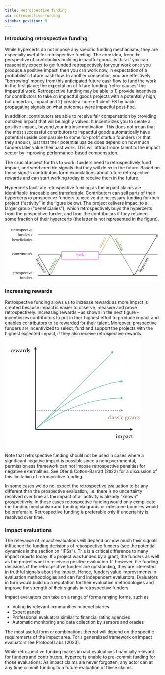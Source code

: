 ```yaml
---
title: Retrospective funding
id: retrospective-funding
sidebar_position: 9
---
```


### Introducing retrospective funding

While hypercerts do not impose any specific funding mechanisms, they are especially useful for retrospective funding. The core idea, from the perspective of contributors building impactful goods, is this: if you can reasonably expect to get funded retrospectively for your work once you produce a positive impact, then you can work now, in expectation of a probabilistic future cash flow. In another conception, you are effectively “borrowing” money from this anticipated future cash flow to fund the work in the first place; the expectation of future funding “retro-causes” the impactful work. Retrospective funding may be able to 1) provide incentives for contributors to take on impactful goods projects with a potentially high, but uncertain, impact and 2) create a more efficient IFS by back-propagating signals on what outcomes were impactful post-hoc.

In addition, contributors are able to receive fair compensation by providing outsized impact that will be highly valued. It incentivizes you to create a positive impact, beyond your intrinsic motivation. This does not mean that the most successful contributors to impactful goods automatically have potential upside comparable to some for-profit startup founders (or that they should), just that their potential upside does depend on how much funders later value their past work. This will attract more talent to the impact sector by improving performance-based compensation.

The crucial aspect for this to work: funders need to retrospectively fund impact, and send credible signals that they will do so in the future. Based on these signals contributors form expectations about future retrospective rewards and can start working today to receive them in the future.

Hypercerts facilitate retrospective funding as the impact claims are identifiable, traceable and transferable. Contributors can sell parts of their hypercerts to prospective funders to receive the necessary funding for their project (“activity” in the figure below). The project delivers impact to a larger group (“beneficiaries”), which retrospectively buys the hypercerts from the prospective funder, and from the contributors if they retained some fraction of their hypercerts (the latter is not represented in the figure).

![Retrospective funding with hypercerts](../../static/img/retrospective_funding.png)

### Increasing rewards

Retrospective funding allows us to increase rewards as more impact is created because impact is easier to observe, measure and prove retrospectively. Increasing rewards – as shown in the next figure – incentivizes contributors to put in their highest effort to produce impact and enables contributors to be rewarded for their talent. Moreover, prospective funders are incentivized to select, fund and support the projects with the highest expected impact, if they also receive retrospective rewards.

![Increasing rewards](../../static/img/increasing_rewards.png)

Note that retrospective funding should not be used in cases where a significant negative impact is possible since a nongovernmental, permissionless framework can not impose retrospective penalties for negative externalities. See Ofer & Cotton-Barratt (2022) for a discussion of this limitation of retrospective funding.

In some cases we do not expect the retrospective evaluation to be any different than the prospective evaluation, i.e. there is no uncertainty resolved over time as the impact of an activity is already “known” prospectively. In these cases retrospective funding would only complicate the funding mechanism and funding via grants or milestone bounties would be preferable. Retrospective funding is preferable only if uncertainty is resolved over time.

### Impact evaluations

The relevance of impact evaluations will depend on how much their signals influence the funding decisions of retrospective funders (see the potential dynamics in the section on "IFSs"). This is a critical difference to many impact reports today: If a project was funded by a grant, the funders as well as the project want to receive a positive evaluation. If, however, the funding decisions of the retrospective funders are outstanding, they are interested in truthful signals about the impact. Hence, funders value improvements in evaluation methodologies and can fund independent evaluators. Evaluators in turn would build up a reputation for their evaluation methodologies and improve the strength of their signals to retrospective funders.

Impact evaluators can take on a range of forms ranging forms, such as
- Voting by relevant communities or beneficiaries
- Expert panels
- Professional evaluators similar to financial rating agencies
- Automatic monitoring and data collection by sensors and oracles

The most useful form or combinations thereof will depend on the specific requirements of the impact area. For a generalized framework on impact evaluators see Protocol Labs (2023).

While retrospective funding makes impact evaluations financially relevant for funders and contributors, hypercerts enable to pre-commit funding for those evaluations: As impact claims are never forgotten, any actor can at any time commit funding to a future evaluation of these claims.
